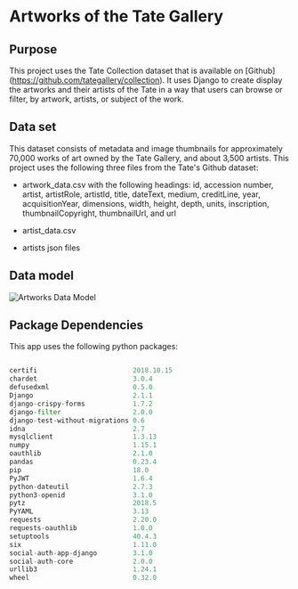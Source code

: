 # Artworks of the Tate Gallery

## Purpose

This project uses the Tate Collection dataset that is available on [Github] (https://github.com/tategallery/collection). It uses Django to create display the artworks and their artists of the Tate in a way that users can browse or filter, by artwork, artists, or subject of the work. 

## Data set

This dataset consists of metadata and image thumbnails for approximately 70,000 works of art owned by the Tate Gallery, and about 3,500 artists.  This project uses the following three files from the Tate's Github dataset: 

* artwork_data.csv with the following headings: id, accession number, artist, artistRole, artistId, title, dateText, medium, creditLine, year, acquisitionYear, dimensions, width, height, depth, units, inscription, thumbnailCopyright, thumbnailUrl, and url

* artist_data.csv

* artists json files 

## Data model

![Artworks Data Model](https://github.com/ooudsema/artworks/static/artworksModel.png "Artworks Model")

## Package Dependencies

This app uses the following python packages: 

```python

certifi                        2018.10.15
chardet                        3.0.4
defusedxml                     0.5.0
Django                         2.1.1
django-crispy-forms            1.7.2
django-filter                  2.0.0
django-test-without-migrations 0.6
idna                           2.7
mysqlclient                    1.3.13
numpy                          1.15.1
oauthlib                       2.1.0
pandas                         0.23.4
pip                            18.0
PyJWT                          1.6.4
python-dateutil                2.7.3
python3-openid                 3.1.0
pytz                           2018.5
PyYAML                         3.13
requests                       2.20.0
requests-oauthlib              1.0.0
setuptools                     40.4.3
six                            1.11.0
social-auth-app-django         3.1.0
social-auth-core               2.0.0
urllib3                        1.24.1
wheel                          0.32.0

```